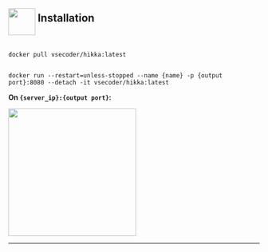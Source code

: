 <h2><img src="https://github.com/hikariatama/assets/raw/master/1326-command-window-line-flat.webp" height="54" align="middle"> Installation</h2>

<code>
docker pull vsecoder/hikka:latest

docker run --restart=unless-stopped --name {name} -p {output port}:8080 --detach -it vsecoder/hikka:latest
</code>

<b>On <code>{server_ip}:{output port}</code>:</b>

<img src="https://github.com/hikariatama/assets/raw/master/install_qr.gif" height="256">

<hr>

